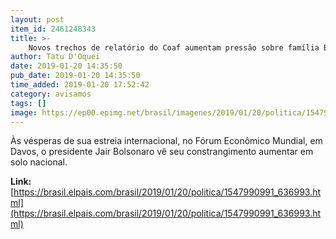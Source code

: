```yaml
---
layout: post
item_id: 2461248343
title: >-
    Novos trechos de relatório do Coaf aumentam pressão sobre família Bolsonaro
author: Tatu D'Oquei
date: 2019-01-20 14:35:50
pub_date: 2019-01-20 14:35:50
time_added: 2019-01-20 17:52:42
category: avisamos
tags: []
image: https://ep00.epimg.net/brasil/imagenes/2019/01/20/politica/1547990991_636993_1547992307_rrss_normal.jpg
---
```


Às vésperas de sua estreia internacional, no Fórum Econômico Mundial, em Davos, o presidente Jair Bolsonaro vê seu constrangimento aumentar em solo nacional.

**Link:** [https://brasil.elpais.com/brasil/2019/01/20/politica/1547990991_636993.html](https://brasil.elpais.com/brasil/2019/01/20/politica/1547990991_636993.html)

